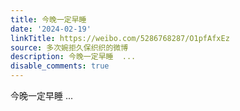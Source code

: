 ```yaml
---
title: 今晚一定早睡
date: '2024-02-19'
linkTitle: https://weibo.com/5286768287/O1pfAfxEz
source: 多次婉拒久保织织的微博
description: 今晚一定早睡  ...
disable_comments: true
---
```

今晚一定早睡  ...